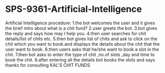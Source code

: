 # SPS-9361-Artificial-Intelligence
Artificial Intelligence
procedure:
1.the bot welcomes the user and it gives the brief intro about what is a chit fund?
2.user greets the bot.
3.bot gives the reply and says how may I help you.
4.then user searches for chit details/list of chits etc.
5.then bot gives list of chits and ask to click on the chit which you want to book.and displays the details about the chit that the user want to book.
6.then users asks that he/she want to book a slot in the chit.
7.then bot asks to enter the type of chit ,no.of slots ,day and time to book the chit.
8.after entering all the details bot books the slots and says thanks for consulting KAL'S CHIT FUNDS
